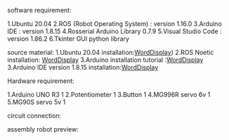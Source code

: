 software requirement:

1.Ubuntu 20.04
2.ROS (Robot Operating System) :  version 1.16.0 
3.Arduino IDE : version 1.8.15 
4.Rosserial Arduino Library 0.7.9
5.Visual Studio Code :  version 1.86.2 
6.Tkinter GUI python library

source material:
1.Ubuntu 20.04 installation:[WordDisplay](https://www.youtube.com/watch?v=BnV23ZEI34w&ab_channel=ProgrammingKnowledge2))
2.ROS Noetic installation: [WordDisplay]([LinktoGo](https://www.youtube.com/watch?v=ZA7u2XPmnlo&ab_channel=RoboticsBack-End))
3.Arduino installation tutorial :[WordDisplay]([LinktoGo](https://www.youtube.com/watch?v=QTK1g0P8OUM&list=PLVZDfM16Af8nOa5SLcIAcPFzIGaJhaRgs&index=7&t=5875s&ab_channel=infinitychgg))
3.Arduino IDE version 1.8.15 installation:[WordDisplay]([LinktoGo](https://www.youtube.com/watch?v=qS-VnkhkjNI&ab_channel=ANALOGTecHII))


Hardware requirement:

1.Arduino UNO R3 1
2.Potentiometer 1
3.Button 1
4.MG996R servo 6v 1
5.MG90S servo 5v 1


circuit connection:


assembly robot preview:





